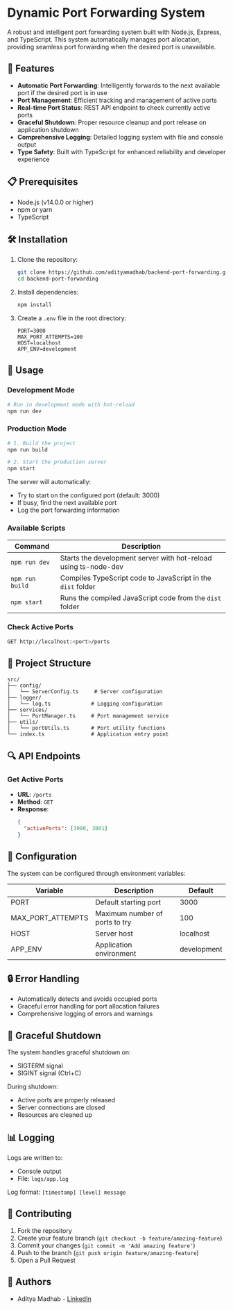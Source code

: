 # Dynamic Port Forwarding System

A robust and intelligent port forwarding system built with Node.js, Express, and TypeScript. This system automatically manages port allocation, providing seamless port forwarding when the desired port is unavailable.

## 🚀 Features

- **Automatic Port Forwarding**: Intelligently forwards to the next available port if the desired port is in use
- **Port Management**: Efficient tracking and management of active ports
- **Real-time Port Status**: REST API endpoint to check currently active ports
- **Graceful Shutdown**: Proper resource cleanup and port release on application shutdown
- **Comprehensive Logging**: Detailed logging system with file and console output
- **Type Safety**: Built with TypeScript for enhanced reliability and developer experience

## 📋 Prerequisites

- Node.js (v14.0.0 or higher)
- npm or yarn
- TypeScript

## 🛠 Installation

1. Clone the repository:

   ```bash
   git clone https://github.com/adityamadhab/backend-port-forwarding.git
   cd backend-port-forwarding
   ```

2. Install dependencies:

   ```bash
   npm install
   ```

3. Create a `.env` file in the root directory:
   ```env
   PORT=3000
   MAX_PORT_ATTEMPTS=100
   HOST=localhost
   APP_ENV=development
   ```

## 🚦 Usage

### Development Mode

```bash
# Run in development mode with hot-reload
npm run dev
```

### Production Mode

```bash
# 1. Build the project
npm run build

# 2. Start the production server
npm start
```

The server will automatically:

- Try to start on the configured port (default: 3000)
- If busy, find the next available port
- Log the port forwarding information

### Available Scripts

| Command         | Description                                                     |
| --------------- | --------------------------------------------------------------- |
| `npm run dev`   | Starts the development server with hot-reload using ts-node-dev |
| `npm run build` | Compiles TypeScript code to JavaScript in the `dist` folder     |
| `npm start`     | Runs the compiled JavaScript code from the `dist` folder        |

### Check Active Ports

```bash
GET http://localhost:<port>/ports
```

## 📁 Project Structure

```
src/
├── config/
│   └── ServerConfig.ts     # Server configuration
├── logger/
│   └── log.ts             # Logging configuration
├── services/
│   └── PortManager.ts     # Port management service
├── utils/
│   └── portUtils.ts       # Port utility functions
└── index.ts               # Application entry point
```

## 🔍 API Endpoints

### Get Active Ports

- **URL**: `/ports`
- **Method**: `GET`
- **Response**:
  ```json
  {
    "activePorts": [3000, 3001]
  }
  ```

## 📝 Configuration

The system can be configured through environment variables:

| Variable          | Description                    | Default     |
| ----------------- | ------------------------------ | ----------- |
| PORT              | Default starting port          | 3000        |
| MAX_PORT_ATTEMPTS | Maximum number of ports to try | 100         |
| HOST              | Server host                    | localhost   |
| APP_ENV           | Application environment        | development |

## 🔒 Error Handling

- Automatically detects and avoids occupied ports
- Graceful error handling for port allocation failures
- Comprehensive logging of errors and warnings

## 🛑 Graceful Shutdown

The system handles graceful shutdown on:

- SIGTERM signal
- SIGINT signal (Ctrl+C)

During shutdown:

- Active ports are properly released
- Server connections are closed
- Resources are cleaned up

## 📊 Logging

Logs are written to:

- Console output
- File: `logs/app.log`

Log format: `[timestamp] [level] message`

## 🤝 Contributing

1. Fork the repository
2. Create your feature branch (`git checkout -b feature/amazing-feature`)
3. Commit your changes (`git commit -m 'Add amazing feature'`)
4. Push to the branch (`git push origin feature/amazing-feature`)
5. Open a Pull Request

## 👥 Authors

- Aditya Madhab - [LinkedIn](https://www.linkedin.com/in/adityamadhab)
